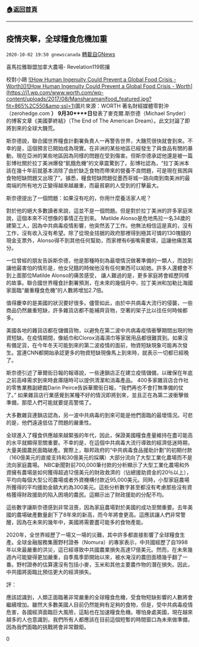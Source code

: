 ###  [:house:返回首頁](https://github.com/ourhimalayas/txt)
---

## 疫情夾擊，全球糧食危機加重
`2020-10-02 19:50 gnewscanada` [轉載自GNews](https://gnews.org/zh-hant/398610/)

喜馬拉雅聯盟加拿大農場- Revelation119熙攘

校對小鷗
[!\[How Human Ingenuity Could Prevent a Global Food Crisis - Worth\]()!\[How Human Ingenuity Could Prevent a Global Food Crisis - Worth\](https://i1.wp.com/www.worth.com/wp-content/uploads/2017/08/Mansharamanifood_featured.jpg?fit=865%2C550&amp;ssl=1)](https://www.google.ca/url?sa=i&amp;url=https%3A%2F%2Fwww.worth.com%2Fcontributor%2Fwill-human-ingenuity-prevent-a-global-food-crisis%2F&amp;psig=AOvVaw3_Jd_eqYt1EcuqdjvfSJun&amp;ust=1601768626401000&amp;source=images&amp;cd=vfe&amp;ved=0CAIQjRxqFwoTCOiAsreLl-wCFQAAAAAdAAAAABAQ)圖片來源：WORTH
著名財經媒體零對沖（zerohedge.com **）** **9****月****30****日**發表了麥克爾.斯奈德（Michael Snyder）的博客文章《美國夢終結》（The End of The American Dream）。此文討論了即將到來的全球大饑荒。

斯奈德說，聯合國世界糧食計劃署負責人一再警告世界，大饑荒很快就會到來。不幸的是，這個預言已開始成為現實。在非洲的某些地區已經發生了與食品有關的暴動，現在亞洲的某些地區因為同樣的問題在受到傷害。但斯奈德承認他還是被一篇彭博社關於拉丁美洲爆發“飢餓危機”的文章震驚到了。彭博社認為，“拉丁美洲本該在幾十年前就基本消除了由於缺乏食物而帶來的營養不良問題，可是現在貧困與食物短缺問題又出現了”。據悉，糧食短缺問題從墨西哥城一路向南到南美洲的最南端的所有地方正變得越來越嚴重，而最貧窮的人受到的打擊最大。

斯奈德提出了一個問題：如果沒有吃的，你用什麼養活家人呢？

對於他的絕大多數讀者來說，這並不是一個問題。但是對於拉丁美洲的許多家庭來說，這個本來不可想像的事情正在到來。 Matilde Alonso是危地馬拉一名34歲的建築工人，因為中共病毒疫情影響，他突然丟了工作。他無法相信這是真的，沒有工作，沒有收入沒有希望。除了從現金拮据的政府那裡得到極其可憐的130塊錢的現金支票外，Alonso得不到其他任何幫助，而家裡有6張嘴需要填，這讓他痛苦萬分。

一位曾經的朋友告訴斯奈德，他是那種時刻為最壞情況做著準備的一類人，而說到讓他最害怕的情形是，他女兒餓的時候他沒有任何東西可以給她。許多人還體會不到上面那位Matilde Alonso的痛苦感受， 讓人難過的是，更多家庭將會經歷同樣的故事。聯合國世界糧食計劃署預測，在未來的幾個月中，拉丁美洲和加勒比海國家面臨“嚴重糧食危機”的人數將增加2.7倍。

值得慶幸的是美國的狀況要好很多。儘管如此，由於中共病毒大流行的侵襲，一些商品仍然嚴重短缺，許多雜貨店都不能補齊貨物，空著的架子比以往任何時候都多。

美國各地的雜貨店都在儲備貨物，以避免在第二波中共病毒疫情衝擊期間出現的物資短缺。在疫情期間，像紙巾和Clorox消毒濕巾等家居用品都很難買到。如果沒有備足貨，在今年冬天可能到來的第二波疫情的面前，物資短缺現象可能再次發生。當連CNN都開始承認更多的物資短缺現像馬上到來時，就表示一切都已經晚了。

斯奈德引述了華爾街日報的報導說，一些連鎖店正在建立疫情儲備，以確保在年底之前高峰需求到來時倉庫隨時可以提供清潔和消毒產品。 400多家雜貨店合作社的零售業務副總裁Darin Peirce告訴華爾街日報，“我們再也不會打無準備的仗了。” 如果雜貨店行業感覺到某種不好的情況即將到來，並且正在為第二波衝擊做準備，那麼人們可能就要提高警惕了。

大多數雜貨連鎖店認為，另一波中共病毒的到來可能是他們面臨的最壞情況。可悲的是，他們遠遠低估了問題的嚴重性。

全球進入了糧食供應越來越緊張的年代，因此，保證美國糧食產量維持在盡可能高的水平就顯得至關重要。不幸的是，在這個中共病毒大流行導致的經濟低迷時期，大量美國農民面臨破產。實際上，聯邦政府的“中共病毒食品援助計劃”的初期付款（160億美元的直接支持和30億美元的採購）大部分流向了大型工業化農場而不是流向家庭農場。 NBC新聞對前700,000筆付款的分析顯示了大型工業化農場和外資擁有農場是如何獲得超過12億美元的財政救濟的（佔總援助資金的20％以上），平均向每個大型公司農場或者外資機構付款近95,000美元。同時，小型家庭農場所獲得的平均援助金額大約為300美元。這些分析數字甚至都沒有考慮那些沒有資格獲得財政援助的陷入困境的農民。這顯示出了財政援助的分配不均。

這些數字讓斯奈德感到非常沮喪，因為家庭農場對於美國的成功至關重要。去年美國的農場破產數量創下了8年來的新高，而今年將會更高。這應該讓人們非常警醒，因為在未來的幾年中，美國將需要盡可能多的食物產能。

2020年，全世界經歷了一場又一場的災難，其中許多都直接影響了全球糧食生產。全球金融服務集團野村證券（Nomura）的專家表示，中共國經歷了自1998年以來最嚴重的洪災，這已經導致中共國農業損失高達17億美元。然而，在未來幾週內可能變得更加嚴重，自季風季節開始以來，被水淹沒的農田面積幾乎翻了一番。野村證券的估算還沒有包括小麥，玉米和其他主要農作物的潛在損失。因此，中共國將面臨比預估更大的經濟損失。

評：

應該認識到，人類正面臨著非常嚴重的全球糧食危機，受食物短缺影響的人數將會繼續增加。雖然大多數美國人目前仍然能夠有足夠的食物，但是，受中共病毒疫情危害，各國經濟面臨巨大風險，這點也在加速糧食危機。哪怕身處美國，現在越來越多的人也意識到，我們所有人都應該在目前這個短暫的時間窗口為未來做準備，因為我們面臨的挑戰將會非常艱鉅。



0
